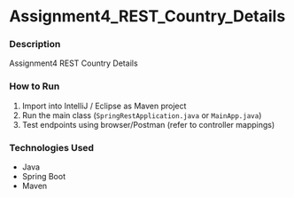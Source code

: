 # Assignment4_REST_Country_Details

### Description
Assignment4 REST Country Details

### How to Run
1. Import into IntelliJ / Eclipse as Maven project
2. Run the main class (`SpringRestApplication.java` or `MainApp.java`)
3. Test endpoints using browser/Postman (refer to controller mappings)

### Technologies Used
- Java
- Spring Boot
- Maven